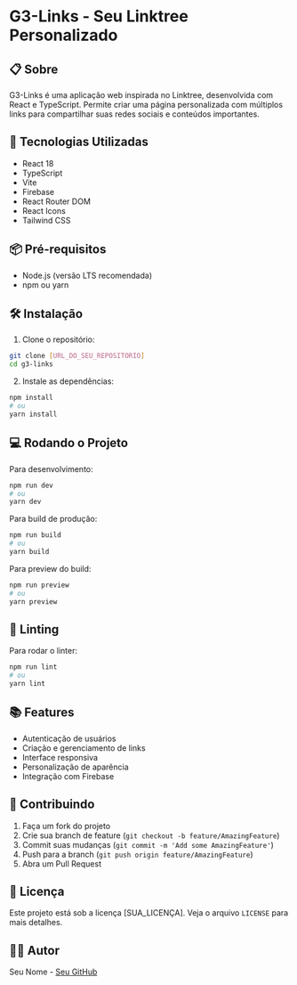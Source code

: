 # G3-Links - Seu Linktree Personalizado

## 📋 Sobre
G3-Links é uma aplicação web inspirada no Linktree, desenvolvida com React e TypeScript. Permite criar uma página personalizada com múltiplos links para compartilhar suas redes sociais e conteúdos importantes.

## 🚀 Tecnologias Utilizadas

- React 18
- TypeScript
- Vite
- Firebase
- React Router DOM
- React Icons
- Tailwind CSS

## 📦 Pré-requisitos

- Node.js (versão LTS recomendada)
- npm ou yarn

## 🛠️ Instalação

1. Clone o repositório:
```bash
git clone [URL_DO_SEU_REPOSITORIO]
cd g3-links
```

2. Instale as dependências:
```bash
npm install
# ou
yarn install
```

## 💻 Rodando o Projeto

Para desenvolvimento:
```bash
npm run dev
# ou
yarn dev
```

Para build de produção:
```bash
npm run build
# ou
yarn build
```

Para preview do build:
```bash
npm run preview
# ou
yarn preview
```

## 🧪 Linting

Para rodar o linter:
```bash
npm run lint
# ou
yarn lint
```

## 📚 Features

- Autenticação de usuários
- Criação e gerenciamento de links
- Interface responsiva
- Personalização de aparência
- Integração com Firebase

## 🤝 Contribuindo

1. Faça um fork do projeto
2. Crie sua branch de feature (`git checkout -b feature/AmazingFeature`)
3. Commit suas mudanças (`git commit -m 'Add some AmazingFeature'`)
4. Push para a branch (`git push origin feature/AmazingFeature`)
5. Abra um Pull Request

## 📝 Licença

Este projeto está sob a licença [SUA_LICENÇA]. Veja o arquivo `LICENSE` para mais detalhes.

## 👨‍💻 Autor

Seu Nome - [Seu GitHub](https://github.com/seu-usuario)